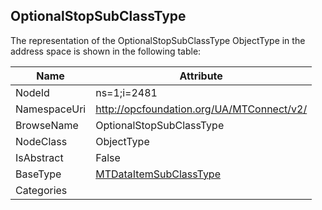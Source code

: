 <!-- objecttype -->
## OptionalStopSubClassType
  
<!-- end of text -->
The representation of the OptionalStopSubClassType ObjectType in the address space is shown in the following table:  

|Name|Attribute|
|---|---|
|NodeId|ns=1;i=2481|
|NamespaceUri|http://opcfoundation.org/UA/MTConnect/v2/|
|BrowseName|OptionalStopSubClassType|
|NodeClass|ObjectType|
|IsAbstract|False|
|BaseType|[MTDataItemSubClassType](../../ObjectTypes/MTDataItemSubClassType/readme.md)|
|Categories||

